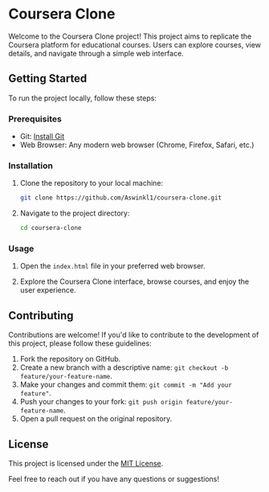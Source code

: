 # Coursera Clone

Welcome to the Coursera Clone project! This project aims to replicate the Coursera platform for educational courses. Users can explore courses, view details, and navigate through a simple web interface.

## Getting Started

To run the project locally, follow these steps:

### Prerequisites

- Git: [Install Git](https://git-scm.com/book/en/v2/Getting-Started-Installing-Git)
- Web Browser: Any modern web browser (Chrome, Firefox, Safari, etc.)

### Installation

1. Clone the repository to your local machine:

    ```bash
    git clone https://github.com/Aswinkl1/coursera-clone.git
    ```

2. Navigate to the project directory:

    ```bash
    cd coursera-clone
    ```

### Usage

1. Open the `index.html` file in your preferred web browser.

2. Explore the Coursera Clone interface, browse courses, and enjoy the user experience.

## Contributing

Contributions are welcome! If you'd like to contribute to the development of this project, please follow these guidelines:

1. Fork the repository on GitHub.
2. Create a new branch with a descriptive name: `git checkout -b feature/your-feature-name`.
3. Make your changes and commit them: `git commit -m "Add your feature"`.
4. Push your changes to your fork: `git push origin feature/your-feature-name`.
5. Open a pull request on the original repository.

## License

This project is licensed under the [MIT License](LICENSE).

Feel free to reach out if you have any questions or suggestions!
